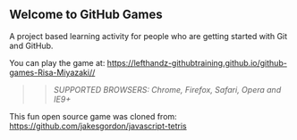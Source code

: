 ## Welcome to GitHub Games

A project based learning activity for people who are getting started with Git and GitHub.

You can play the game at: https://lefthandz-githubtraining.github.io/github-games-Risa-Miyazaki//

>> _*SUPPORTED BROWSERS*: Chrome, Firefox, Safari, Opera and IE9+_

This fun open source game was cloned from: https://github.com/jakesgordon/javascript-tetris
